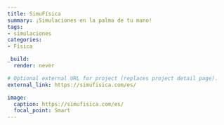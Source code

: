 ```yaml
---
title: SimuFísica
summary: ¡Simulaciones en la palma de tu mano!
tags:
- simulaciones
categories:
- Física

_build:
  render: never

# Optional external URL for project (replaces project detail page).
external_link: https://simufisica.com/es/

image:
  caption: https://simufisica.com/es/
  focal_point: Smart
---
```

